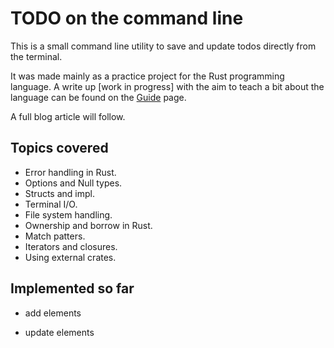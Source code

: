 # TODO on the command line

This is a small command line utility to save and update todos directly from the terminal.

It was made mainly as a practice project for the Rust programming language.
A write up [work in progress] with the aim to teach a bit about the language can be found on the [Guide](GUIDE.md) page.

A full blog article will follow.

## Topics covered

- Error handling in Rust.
- Options and Null types.
- Structs and impl.
- Terminal I/O.
- File system handling.
- Ownership and borrow in Rust.
- Match patters.
- Iterators and closures.
- Using external crates.

## Implemented so far

- add elements

- update elements